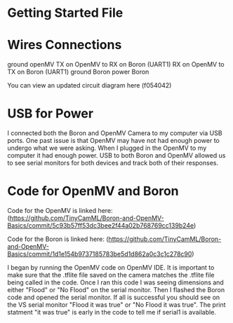 # Getting Started File 

# Wires Connections

ground openMV
TX on OpenMV to RX on Boron (UART1)
RX on OpenMV to TX on Boron (UART1)
ground Boron
power Boron

You can view an updated circuit diagram here (f054042)


# USB for Power

I connected both the Boron and OpenMV Camera to my computer via USB ports. One past issue is that OpenMV may have not had enough power to undergo what we were asking. When I 
plugged in the OpenMV to my computer it had enough power. USB to both Boron and OpenMV allowed us to see serial monitors for both devices and track both of their responses. 

# Code for OpenMV and Boron

Code for the OpenMV is linked here: (https://github.com/TinyCamML/Boron-and-OpenMV-Basics/commit/5c93b57ff53dc3bee2f44a02b768769cc139b24e)

Code for the Boron is linked here: (https://github.com/TinyCamML/Boron-and-OpenMV-Basics/commit/1d1e154b9737185783be5d1d862a0c3c1c278c90)

I began by running the OpenMV code on OpenMV IDE. It is important to make sure that the .tflite file saved on the camera matches the .tflite file being called in the code. 
Once I ran this code I was seeing dimensions and either "Flood" or "No Flood" on the serial monitor. Then I flashed the Boron code and opened the serial monitor. If all is successful
you should see on the VS serial monitor "Flood it was true" or "No Flood it was true". The print statment "it was true" is early in the code to tell me if serial1 is available. 
